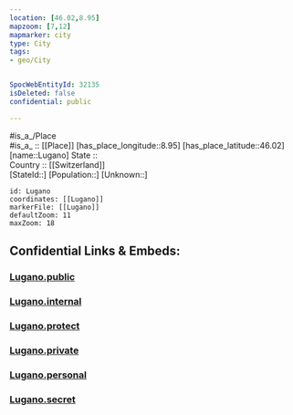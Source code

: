 ```yaml
---
location: [46.02,8.95] 
mapzoom: [7,12] 
mapmarker: city 
type: City
tags:
- geo/City


SpocWebEntityId: 32135
isDeleted: false
confidential: public

---
```

#is_a_/Place  
#is_a_ :: [[Place]] 
[has_place_longitude::8.95] 
[has_place_latitude::46.02] 
[name::Lugano] 
State ::  
Country :: [[Switzerland]]  
[StateId::] 
[Population::] 
[Unknown::] 


```leaflet
id: Lugano
coordinates: [[Lugano]] 
markerFile: [[Lugano]] 
defaultZoom: 11 
maxZoom: 18
```


## Confidential Links & Embeds: 

### [Lugano.public](/_public/\Earth\Continent\Europe\Europe~Central\Switzerland\Switzerland~Cantons\Ticino\CityLugano.public.md) 

### [Lugano.internal](/_internal/\Earth\Continent\Europe\Europe~Central\Switzerland\Switzerland~Cantons\Ticino\CityLugano.internal.md) 

### [Lugano.protect](/_protect/\Earth\Continent\Europe\Europe~Central\Switzerland\Switzerland~Cantons\Ticino\CityLugano.protect.md) 

### [Lugano.private](/_private/\Earth\Continent\Europe\Europe~Central\Switzerland\Switzerland~Cantons\Ticino\CityLugano.private.md) 

### [Lugano.personal](/_personal/\Earth\Continent\Europe\Europe~Central\Switzerland\Switzerland~Cantons\Ticino\CityLugano.personal.md) 

### [Lugano.secret](/_secret/\Earth\Continent\Europe\Europe~Central\Switzerland\Switzerland~Cantons\Ticino\CityLugano.secret.md)

